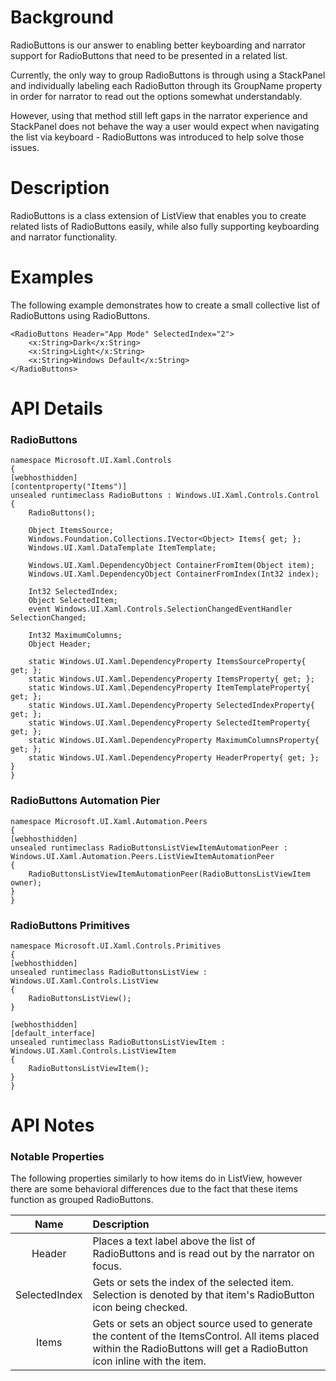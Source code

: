 # Background

RadioButtons is our answer to enabling better keyboarding and narrator support for RadioButtons that need to be presented in a related list.

Currently, the only way to group RadioButtons is through using a StackPanel and individually labeling each RadioButton through its GroupName property in order for narrator to read out the options somewhat understandably.

However, using that method still left gaps in the narrator experience and StackPanel does not behave the way a user would expect when navigating the list via keyboard - RadioButtons was introduced to help solve those issues.

# Description

RadioButtons is a class extension of ListView that enables you to create related lists of RadioButtons easily, while also fully supporting keyboarding and narrator functionality.

# Examples

The following example demonstrates how to create a small collective list of RadioButtons using RadioButtons.

```xaml
<RadioButtons Header="App Mode" SelectedIndex="2">
    <x:String>Dark</x:String>
    <x:String>Light</x:String>
    <x:String>Windows Default</x:String>         
</RadioButtons>
```

# API Details

### RadioButtons

```
namespace Microsoft.UI.Xaml.Controls
{
[webhosthidden]
[contentproperty("Items")]
unsealed runtimeclass RadioButtons : Windows.UI.Xaml.Controls.Control
{
    RadioButtons();

    Object ItemsSource;
    Windows.Foundation.Collections.IVector<Object> Items{ get; };
    Windows.UI.Xaml.DataTemplate ItemTemplate;

    Windows.UI.Xaml.DependencyObject ContainerFromItem(Object item);
    Windows.UI.Xaml.DependencyObject ContainerFromIndex(Int32 index);

    Int32 SelectedIndex;
    Object SelectedItem;
    event Windows.UI.Xaml.Controls.SelectionChangedEventHandler SelectionChanged;

    Int32 MaximumColumns;
    Object Header;

    static Windows.UI.Xaml.DependencyProperty ItemsSourceProperty{ get; };
    static Windows.UI.Xaml.DependencyProperty ItemsProperty{ get; };
    static Windows.UI.Xaml.DependencyProperty ItemTemplateProperty{ get; };
    static Windows.UI.Xaml.DependencyProperty SelectedIndexProperty{ get; };
    static Windows.UI.Xaml.DependencyProperty SelectedItemProperty{ get; };
    static Windows.UI.Xaml.DependencyProperty MaximumColumnsProperty{ get; };
    static Windows.UI.Xaml.DependencyProperty HeaderProperty{ get; };
}
}
```

### RadioButtons Automation Pier

```
namespace Microsoft.UI.Xaml.Automation.Peers
{
[webhosthidden]
unsealed runtimeclass RadioButtonsListViewItemAutomationPeer : Windows.UI.Xaml.Automation.Peers.ListViewItemAutomationPeer
{
    RadioButtonsListViewItemAutomationPeer(RadioButtonsListViewItem owner);
}
}
```

### RadioButtons Primitives

```
namespace Microsoft.UI.Xaml.Controls.Primitives
{
[webhosthidden]
unsealed runtimeclass RadioButtonsListView : Windows.UI.Xaml.Controls.ListView
{
    RadioButtonsListView();
}

[webhosthidden]
[default_interface]
unsealed runtimeclass RadioButtonsListViewItem : Windows.UI.Xaml.Controls.ListViewItem
{
    RadioButtonsListViewItem();
}
}
```

# API Notes

### Notable Properties
The following properties similarly to how items do in ListView, however there are some behavioral differences due to the fact that these items function as grouped RadioButtons.

| Name | Description |
|:-:|:--|
| Header | Places a text label above the list of RadioButtons and is read out by the narrator on focus. |
| SelectedIndex | Gets or sets the index of the selected item. Selection is denoted by that item's RadioButton icon being checked. |
| Items | Gets or sets an object source used to generate the content of the ItemsControl. All items placed within the RadioButtons will get a RadioButton icon inline with the item. |
